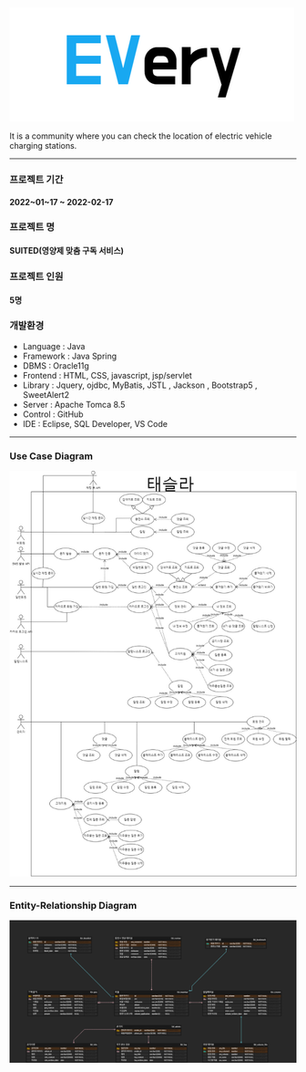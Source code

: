 ![Alt text](/logo.png)


It is a community where you can check the location of electric vehicle charging stations.

- - -

### 프로젝트 기간
#### 2022~01~17 ~ 2022-02-17


### 프로젝트 명
#### SUITED(영양제 맞춤 구독 서비스)


### 프로젝트 인원
#### 5명


### 개발환경
+ Language : Java
+ Framework : Java Spring
+ DBMS : Oracle11g
+ Frontend : HTML, CSS, javascript, jsp/servlet
+ Library : Jquery, ojdbc, MyBatis, JSTL , Jackson , Bootstrap5 , SweetAlert2
+ Server : Apache Tomca 8.5
+ Control : GitHub
+ IDE : Eclipse, SQL Developer, VS Code

- - -
### Use Case Diagram
![Alt text](/USECASE.jpg)
- - -
### Entity-Relationship Diagram
![Alt text](ERD.png)
